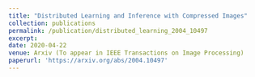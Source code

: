 ```yaml
---
title: "Distributed Learning and Inference with Compressed Images"
collection: publications
permalink: /publication/distributed_learning_2004_10497
excerpt:
date: 2020-04-22
venue: Arxiv (To appear in IEEE Transactions on Image Processing)
paperurl: 'https://arxiv.org/abs/2004.10497'
---
```

